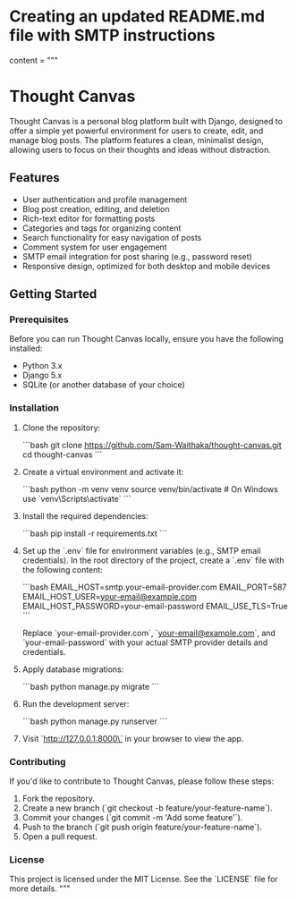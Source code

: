 # Creating an updated README.md file with SMTP instructions

content = """
# Thought Canvas

Thought Canvas is a personal blog platform built with Django, designed to offer a simple yet powerful environment for users to create, edit, and manage blog posts. The platform features a clean, minimalist design, allowing users to focus on their thoughts and ideas without distraction.

## Features

- User authentication and profile management
- Blog post creation, editing, and deletion
- Rich-text editor for formatting posts
- Categories and tags for organizing content
- Search functionality for easy navigation of posts
- Comment system for user engagement
- SMTP email integration for post sharing (e.g., password reset)
- Responsive design, optimized for both desktop and mobile devices

## Getting Started

### Prerequisites

Before you can run Thought Canvas locally, ensure you have the following installed:

- Python 3.x
- Django 5.x
- SQLite (or another database of your choice)

### Installation

1. Clone the repository:

   \`\`\`bash
   git clone https://github.com/Sam-Waithaka/thought-canvas.git
   cd thought-canvas
   \`\`\`

2. Create a virtual environment and activate it:

   \`\`\`bash
   python -m venv venv
   source venv/bin/activate  # On Windows use \`venv\\Scripts\\activate\`
   \`\`\`

3. Install the required dependencies:

   \`\`\`bash
   pip install -r requirements.txt
   \`\`\`

4. Set up the \`.env\` file for environment variables (e.g., SMTP email credentials). In the root directory of the project, create a \`.env\` file with the following content:

   \`\`\`bash
   EMAIL_HOST=smtp.your-email-provider.com
   EMAIL_PORT=587
   EMAIL_HOST_USER=your-email@example.com
   EMAIL_HOST_PASSWORD=your-email-password
   EMAIL_USE_TLS=True
   \`\`\`

   Replace \`your-email-provider.com\`, \`your-email@example.com\`, and \`your-email-password\` with your actual SMTP provider details and credentials.

5. Apply database migrations:

   \`\`\`bash
   python manage.py migrate
   \`\`\`

6. Run the development server:

   \`\`\`bash
   python manage.py runserver
   \`\`\`

7. Visit \`http://127.0.0.1:8000\` in your browser to view the app.

### Contributing

If you'd like to contribute to Thought Canvas, please follow these steps:

1. Fork the repository.
2. Create a new branch (\`git checkout -b feature/your-feature-name\`).
3. Commit your changes (\`git commit -m 'Add some feature'\`).
4. Push to the branch (\`git push origin feature/your-feature-name\`).
5. Open a pull request.

### License

This project is licensed under the MIT License. See the \`LICENSE\` file for more details.
"""

